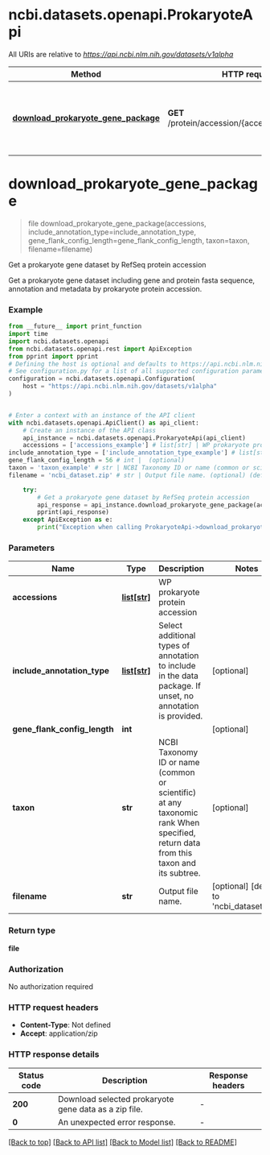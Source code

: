 # ncbi.datasets.openapi.ProkaryoteApi

All URIs are relative to *https://api.ncbi.nlm.nih.gov/datasets/v1alpha*

Method | HTTP request | Description
------------- | ------------- | -------------
[**download_prokaryote_gene_package**](ProkaryoteApi.md#download_prokaryote_gene_package) | **GET** /protein/accession/{accessions}/download | Get a prokaryote gene dataset by RefSeq protein accession


# **download_prokaryote_gene_package**
> file download_prokaryote_gene_package(accessions, include_annotation_type=include_annotation_type, gene_flank_config_length=gene_flank_config_length, taxon=taxon, filename=filename)

Get a prokaryote gene dataset by RefSeq protein accession

Get a prokaryote gene dataset including gene and protein fasta sequence, annotation and metadata by prokaryote protein accession.

### Example

```python
from __future__ import print_function
import time
import ncbi.datasets.openapi
from ncbi.datasets.openapi.rest import ApiException
from pprint import pprint
# Defining the host is optional and defaults to https://api.ncbi.nlm.nih.gov/datasets/v1alpha
# See configuration.py for a list of all supported configuration parameters.
configuration = ncbi.datasets.openapi.Configuration(
    host = "https://api.ncbi.nlm.nih.gov/datasets/v1alpha"
)


# Enter a context with an instance of the API client
with ncbi.datasets.openapi.ApiClient() as api_client:
    # Create an instance of the API class
    api_instance = ncbi.datasets.openapi.ProkaryoteApi(api_client)
    accessions = ['accessions_example'] # list[str] | WP prokaryote protein accession
include_annotation_type = ['include_annotation_type_example'] # list[str] | Select additional types of annotation to include in the data package.  If unset, no annotation is provided. (optional)
gene_flank_config_length = 56 # int |  (optional)
taxon = 'taxon_example' # str | NCBI Taxonomy ID or name (common or scientific) at any taxonomic rank When specified, return data from this taxon and its subtree. (optional)
filename = 'ncbi_dataset.zip' # str | Output file name. (optional) (default to 'ncbi_dataset.zip')

    try:
        # Get a prokaryote gene dataset by RefSeq protein accession
        api_response = api_instance.download_prokaryote_gene_package(accessions, include_annotation_type=include_annotation_type, gene_flank_config_length=gene_flank_config_length, taxon=taxon, filename=filename)
        pprint(api_response)
    except ApiException as e:
        print("Exception when calling ProkaryoteApi->download_prokaryote_gene_package: %s\n" % e)
```

### Parameters

Name | Type | Description  | Notes
------------- | ------------- | ------------- | -------------
 **accessions** | [**list[str]**](str.md)| WP prokaryote protein accession | 
 **include_annotation_type** | [**list[str]**](str.md)| Select additional types of annotation to include in the data package.  If unset, no annotation is provided. | [optional] 
 **gene_flank_config_length** | **int**|  | [optional] 
 **taxon** | **str**| NCBI Taxonomy ID or name (common or scientific) at any taxonomic rank When specified, return data from this taxon and its subtree. | [optional] 
 **filename** | **str**| Output file name. | [optional] [default to &#39;ncbi_dataset.zip&#39;]

### Return type

**file**

### Authorization

No authorization required

### HTTP request headers

 - **Content-Type**: Not defined
 - **Accept**: application/zip

### HTTP response details
| Status code | Description | Response headers |
|-------------|-------------|------------------|
**200** | Download selected prokaryote gene data as a zip file. |  -  |
**0** | An unexpected error response. |  -  |

[[Back to top]](#) [[Back to API list]](../README.md#documentation-for-api-endpoints) [[Back to Model list]](../README.md#documentation-for-models) [[Back to README]](../README.md)

